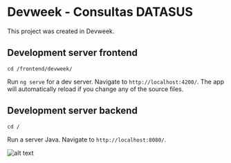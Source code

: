 # Devweek - Consultas DATASUS

This project was created in Devweek.

## Development server frontend
```shell
cd /frontend/devweek/
```
Run `ng serve` for a dev server. Navigate to `http://localhost:4200/`. The app will automatically reload if you change any of the source files.

## Development server backend
```shell
cd /
```
Run a server Java. Navigate to `http://localhost:8080/`.


![alt text](https://pasteboard.co/WWnNFew94hik.png)